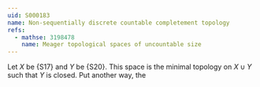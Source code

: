 ```yaml
---
uid: S000183
name: Non-sequentially discrete countable completement topology
refs:
  - mathse: 3198478
    name: Meager topological spaces of uncountable size
---
```


Let $X$ be {S17} and $Y$ be {S20}. This space is the minimal topology on
$X\cup Y$ such that $Y$ is closed. Put another way, the 
